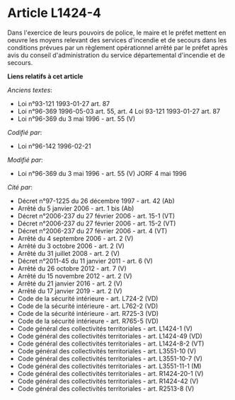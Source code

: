 # Article L1424-4

Dans l'exercice de leurs pouvoirs de police, le maire et le préfet mettent en oeuvre les moyens relevant des services
d'incendie et de secours dans les conditions prévues par un règlement opérationnel arrêté par le préfet après avis du conseil
d'administration du service départemental d'incendie et de secours.

**Liens relatifs à cet article**

_Anciens textes_:

  - Loi n°93-121 1993-01-27 art. 87
  - Loi n°96-369 1996-05-03 art. 55, art. 4 Loi 93-121 1993-01-27 art. 87
  - Loi n°96-369 du 3 mai 1996 - art. 55 (V)

_Codifié par_:

  - Loi n°96-142 1996-02-21

_Modifié par_:

  - Loi n°96-369 du 3 mai 1996 - art. 55 (V) JORF 4 mai 1996

_Cité par_:

  - Décret n°97-1225 du 26 décembre 1997 - art. 42 (Ab)
  - Arrêté du 5 janvier 2006 - art. 1 bis (Ab)
  - Décret n°2006-237 du 27 février 2006 - art. 15-1 (VT)
  - Décret n°2006-237 du 27 février 2006 - art. 15-2 (VT)
  - Décret n°2006-237 du 27 février 2006 - art. 4 (VT)
  - Arrêté du 4 septembre 2006 - art. 2 (V)
  - Arrêté du 3 octobre 2006 - art. 2 (V)
  - Arrêté du 31 juillet 2008 - art. 2 (V)
  - Décret n°2011-45 du 11 janvier 2011 - art. 6 (V)
  - Arrêté du 26 octobre 2012 - art. 7 (V)
  - Arrêté du 15 novembre 2012 - art. 2 (V)
  - Arrêté du 21 janvier 2016 - art. 2 (V)
  - Arrêté du 17 janvier 2019 - art. 2 (V)
  - Code de la sécurité intérieure - art. L724-2 (VD)
  - Code de la sécurité intérieure - art. L762-2 (VD)
  - Code de la sécurité intérieure - art. R725-3 (VD)
  - Code de la sécurité intérieure - art. R765-5 (VD)
  - Code général des collectivités territoriales - art. L1424-1 (V)
  - Code général des collectivités territoriales - art. L1424-49 (VD)
  - Code général des collectivités territoriales - art. L1424-8-2 (VT)
  - Code général des collectivités territoriales - art. L3551-10 (V)
  - Code général des collectivités territoriales - art. L3551-10-7 (V)
  - Code général des collectivités territoriales - art. L3551-11-1 (M)
  - Code général des collectivités territoriales - art. R1424-20-1 (V)
  - Code général des collectivités territoriales - art. R1424-42 (V)
  - Code général des collectivités territoriales - art. R2513-8 (V)
